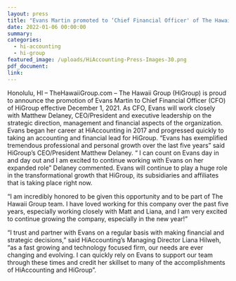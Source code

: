 ```yaml
---
layout: press
title: "Evans Martin promoted to ‘Chief Financial Officer' of The Hawaii Group"
date: 2022-01-06 00:00:00
summary:
categories:
  - hi-accounting
  - hi-group
featured_image: /uploads/HiAccounting-Press-Images-30.png
pdf_document:
link:
---
```

Honolulu, HI – TheHawaiiGroup.com – The Hawaii Group (HiGroup) is proud to announce the promotion of Evans Martin to Chief Financial Officer (CFO) of HiGroup effective December 1, 2021. As CFO, Evans will work closely with Matthew Delaney, CEO/President and executive leadership on the strategic direction, management and financial aspects of the organization. Evans began her career at HiAccounting in 2017 and progressed quickly to taking an accounting and financial lead for HiGroup. “Evans has exemplified tremendous professional and personal growth over the last five years” said HiGroup’s CEO/President Matthew Delaney. “ I can count on Evans day in and day out and I am excited to continue working with Evans on her expanded role” Delaney commented. Evans will continue to play a huge role in the transformational growth that HiGroup, its subsidiaries and affiliates that is taking place right now.

“I am incredibly honored to be given this opportunity and to be part of The Hawaii Group team. I have loved working for this company over the past five years, especially working closely with Matt and Liana, and I am very excited to continue growing the company, especially in the new year!”

“I trust and partner with Evans on a regular basis with making financial and strategic decisions,” said HiAccounting’s Managing Director Liana Hilweh, “as a fast growing and technology focused firm, our needs are ever changing and evolving. I can quickly rely on Evans to support our team through these times and credit her skillset to many of the accomplishments of HiAccounting and HiGroup”.